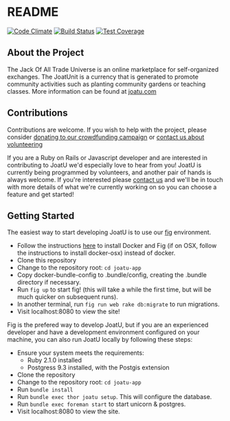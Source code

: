 README
======

[![Code Climate](https://codeclimate.com/github/joatuapp/joatu-app.png)](https://codeclimate.com/github/joatuapp/joatu-app)
[![Build Status](https://travis-ci.org/joatuapp/joatu-app.svg?branch=develop)](https://travis-ci.org/joatuapp/joatu-app)
[![Test Coverage](https://codeclimate.com/github/joatuapp/joatu-app/badges/coverage.svg)](https://codeclimate.com/github/joatuapp/joatu-app)

About the Project
-----------------
The Jack Of All Trade Universe is an online marketplace for self-organized exchanges. The JoatUnit is a currency that is generated to promote community activities such as planting community gardens or teaching classes. More information can be found at [joatu.com](http://www.joatu.com)

Contributions
-------------
Contributions are welcome. If you wish to help with the project, please consider [donating to our crowdfunding campaign](http://love.joatu.com) or [contact us about volunteering](http://joatu.com/alpha/volunteer/)

If you are a Ruby on Rails or Javascript developer and are interested in contributing to JoatU we'd especially love to hear from you! JoatU is currently being programmed by volunteers, and another pair of hands is always welcome. If you're interested please [contact us](http://joatu.com/alpha/volunteer/) and we'll be in touch with more details of what we're currently working on so you can choose a feature and get started!

Getting Started
--------------
The easiest way to start developing JoatU is to use our [fig](http://www.fig.sh/) environment.
* Follow the instructions [here](http://www.fig.sh/install.html) to install Docker and Fig (if on OSX, follow the instructions to install docker-osx) instead of docker.
* Clone this repository
* Change to the repository root: `cd joatu-app`
* Copy docker-bundle-config to .bundle/config, creating the .bundle directory if necessary.
* Run `fig up` to start fig! (this will take a while the first time, but will be much quicker on subsequent runs).
* In another terminal, run `fig run web rake db:migrate` to run migrations.
* Visit localhost:8080 to view the site!


Fig is the prefered way to develop JoatU, but if you are an experienced developer and have a development environment configured on your machine, you can also run JoatU locally by following these steps:
* Ensure your system meets the requirements:
  * Ruby 2.1.0 installed
  * Postgress 9.3 installed, with the Postgis extension
* Clone the repository 
* Change to the repository root: `cd joatu-app`
* Run `bundle install`
* Run `bundle exec thor joatu setup`. This will configure the database.
* Run `bundle exec foreman start` to start unicorn & postgres.   
* Visit localhost:8080 to view the site.
